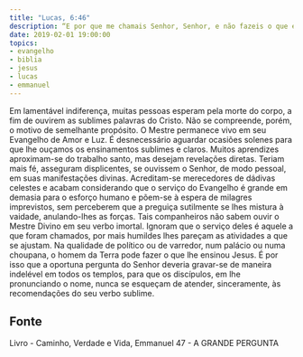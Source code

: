 ```yaml
---
title: "Lucas, 6:46"
description: “E por que me chamais Senhor, Senhor, e não fazeis o que eu digo?” - Jesus
date: 2019-02-01 19:00:00
topics: 
- evangelho
- biblia
- jesus
- lucas
- emmanuel
---
```


Em lamentável indiferença, muitas pessoas esperam pela morte do corpo,
a fim de ouvirem as sublimes palavras do Cristo.
Não se compreende, porém, o motivo de semelhante propósito. O Mestre
permanece vivo em seu Evangelho de Amor e Luz.
É desnecessário aguardar ocasiões solenes para que lhe ouçamos os
ensinamentos sublimes e claros.
Muitos aprendizes aproximam-se do trabalho santo, mas desejam
revelações diretas. Teriam mais fé, asseguram displicentes, se ouvissem o
Senhor, de modo pessoal, em suas manifestações divinas. Acreditam-se
merecedores de dádivas celestes e acabam considerando que o serviço do
Evangelho é grande em demasia para o esforço humano e põem-se à espera
de milagres imprevistos, sem perceberem que a preguiça sutilmente se lhes
mistura à vaidade, anulando-lhes as forças.
Tais companheiros não sabem ouvir o Mestre Divino em seu verbo imortal.
Ignoram que o serviço deles é aquele a que foram chamados, por mais
humildes lhes pareçam as atividades a que se ajustam.
Na qualidade de político ou de varredor, num palácio ou numa choupana, o
homem da Terra pode fazer o que lhe ensinou Jesus.
É por isso que a oportuna pergunta do Senhor deveria gravar-se de
maneira indelével em todos os templos, para que os discípulos, em lhe pronunciando o nome, nunca se esqueçam de atender, sinceramente, às
recomendações do seu verbo sublime.





## Fonte
Livro - Caminho, Verdade e Vida, Emmanuel
47 -  A GRANDE PERGUNTA
